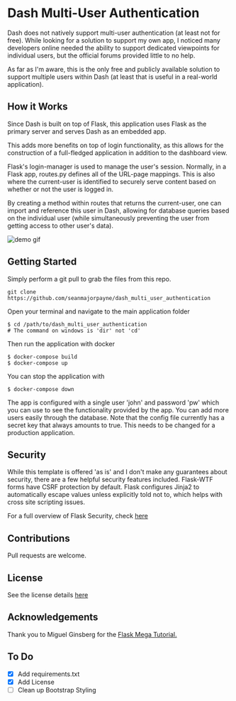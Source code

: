 # Dash Multi-User Authentication

Dash does not natively support multi-user authentication (at least not for free). While
looking for a solution to support my own app, I noticed many developers online needed
the ability to support dedicated viewpoints for individual users, but the official forums
provided little to no help.

As far as I'm aware, this is the only free and publicly available solution to support
multiple users within Dash (at least that is useful in a real-world application).

## How it Works

Since Dash is built on top of Flask, this application uses Flask as the primary server
and serves Dash as an embedded app.

This adds more benefits on top of login functionality, as this allows for the construction
of a full-fledged application in addition to the dashboard view.

Flask's login-manager is used to manage the user's session. Normally, in a Flask app,
routes.py defines all of the URL-page mappings. This is also where the current-user is
identified to securely serve content based on whether or not the user is logged in. 

By creating a method within routes that returns the current-user, one can import and 
reference this user in Dash, allowing for database queries based on the individual user 
(while simultaneously preventing the user from getting access to other user's data).

![demo gif](https://github.com/seanmajorpayne/openDashAuth/blob/main/auth_demo.gif)

## Getting Started

Simply perform a git pull to grab the files from this repo.

```
git clone https://github.com/seanmajorpayne/dash_multi_user_authentication
```

Open your terminal and navigate to the main application folder

```
$ cd /path/to/dash_multi_user_authentication
# The command on windows is 'dir' not 'cd'
```

Then run the application with docker

```
$ docker-compose build
$ docker-compose up
```

You can stop the application with

```
$ docker-compose down
```

The app is configured with a single user 'john' and password 'pw' which you
can use to see the functionality provided by the app. You can add more users easily
through the database. Note that the config file currently has a secret key that
always amounts to true. This needs to be changed for a production application.

## Security

While this template is offered 'as is' and I don't make any guarantees about security,
there are a few helpful security features included. Flask-WTF forms have CSRF protection
by default. Flask configures Jinja2 to automatically escape values unless explicitly told
not to, which helps with cross site scripting issues.

For a full overview of Flask Security, check [here](https://flask.palletsprojects.com/en/1.1.x/security/)

## Contributions

Pull requests are welcome.

## License
See the license details [here](https://github.com/seanmajorpayne/dash_multi_user_authentication/blob/master/LICENSE.md)

## Acknowledgements

Thank you to Miguel Ginsberg for the [Flask Mega Tutorial.](https://blog.miguelgrinberg.com/post/the-flask-mega-tutorial-part-i-hello-world)

## To Do
- [x] Add requirements.txt
- [x] Add License
- [ ] Clean up Bootstrap Styling

